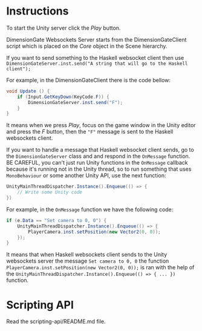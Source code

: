# Instructions

To start the Unity server click the *Play* button.

DimensionGate Websockets Server starts from the DimensionGateClient script which is placed on the *Core* object in the Scene hierarchy.

If you want to send something to the Haskell websocket client then use `DimensionGateServer.inst.send("A string that will go to the Haskell client");`

For example, in the DimensionGateClient there is the code bellow:
```C#
void Update () {
    if (Input.GetKeyDown(KeyCode.F)) {
        DimensionGateServer.inst.send("F");
    }
}
```

It means when we press *Play*, focus on the game window in the Unity editor and press the *F* button, then the `"F"` message is sent to the Haskell websockets client.

If you want to handle a message that Haskell websocket client sends, go to the `DimensionGateServer` class and and respond in the `OnMessage` function. BE CAREFUL, you can't just run Unity functions in the `OnMessage` callback because it's running not in the Unity thread, so to run something that uses `MonoBehaviour` or some another Unity API, use the next function:

```C#
UnityMainThreadDispatcher.Instance().Enqueue(() => {
    // Write some Unity code
})
```

For example, in the `OnMessage` function we have the following code:

```C#
if (e.Data == "Set camera to 0, 0") {
    UnityMainThreadDispatcher.Instance().Enqueue(() => {
        PlayerCamera.inst.setPosition(new Vector2(0, 0));
    });
}
```

It means that when Haskell websockets client sends to the Unity websockets server the message `Set camera to 0, 0` the function `PlayerCamera.inst.setPosition(new Vector2(0, 0));` is ran with the help of the `UnityMainThreadDispatcher.Instance().Enqueue(() => { ... })` function.

# Scripting API

Read the scripting-api/README.md file.

